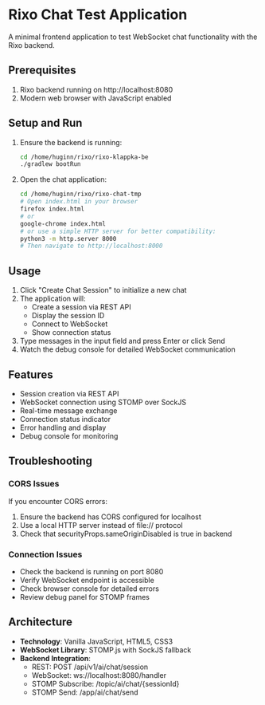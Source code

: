 # Rixo Chat Test Application

A minimal frontend application to test WebSocket chat functionality with the Rixo backend.

## Prerequisites

1. Rixo backend running on http://localhost:8080
2. Modern web browser with JavaScript enabled

## Setup and Run

1. Ensure the backend is running:
   ```bash
   cd /home/huginn/rixo/rixo-klappka-be
   ./gradlew bootRun
   ```

2. Open the chat application:
   ```bash
   cd /home/huginn/rixo/rixo-chat-tmp
   # Open index.html in your browser
   firefox index.html
   # or
   google-chrome index.html
   # or use a simple HTTP server for better compatibility:
   python3 -m http.server 8000
   # Then navigate to http://localhost:8000
   ```

## Usage

1. Click "Create Chat Session" to initialize a new chat
2. The application will:
   - Create a session via REST API
   - Display the session ID
   - Connect to WebSocket
   - Show connection status
3. Type messages in the input field and press Enter or click Send
4. Watch the debug console for detailed WebSocket communication

## Features

- Session creation via REST API
- WebSocket connection using STOMP over SockJS
- Real-time message exchange
- Connection status indicator
- Error handling and display
- Debug console for monitoring

## Troubleshooting

### CORS Issues
If you encounter CORS errors:
1. Ensure the backend has CORS configured for localhost
2. Use a local HTTP server instead of file:// protocol
3. Check that securityProps.sameOriginDisabled is true in backend

### Connection Issues
- Check the backend is running on port 8080
- Verify WebSocket endpoint is accessible
- Check browser console for detailed errors
- Review debug panel for STOMP frames

## Architecture

- **Technology**: Vanilla JavaScript, HTML5, CSS3
- **WebSocket Library**: STOMP.js with SockJS fallback
- **Backend Integration**:
  - REST: POST /api/v1/ai/chat/session
  - WebSocket: ws://localhost:8080/handler
  - STOMP Subscribe: /topic/ai/chat/{sessionId}
  - STOMP Send: /app/ai/chat/send